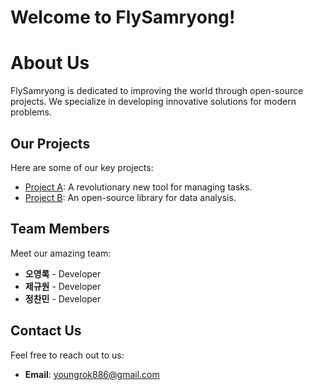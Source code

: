 # Welcome to FlySamryong!
# About Us
FlySamryong is dedicated to improving the world through open-source projects. We specialize in developing innovative solutions for modern problems.

## Our Projects
Here are some of our key projects:
- [Project A](https://github.com/FlySamryong/project-a): A revolutionary new tool for managing tasks.
- [Project B](https://github.com/FlySamryong/project-b): An open-source library for data analysis.

## Team Members
Meet our amazing team:
- **오영록** - Developer
- **제규원** - Developer
- **정찬민** - Developer

## Contact Us
Feel free to reach out to us:
- **Email**: youngrok886@gmail.com
